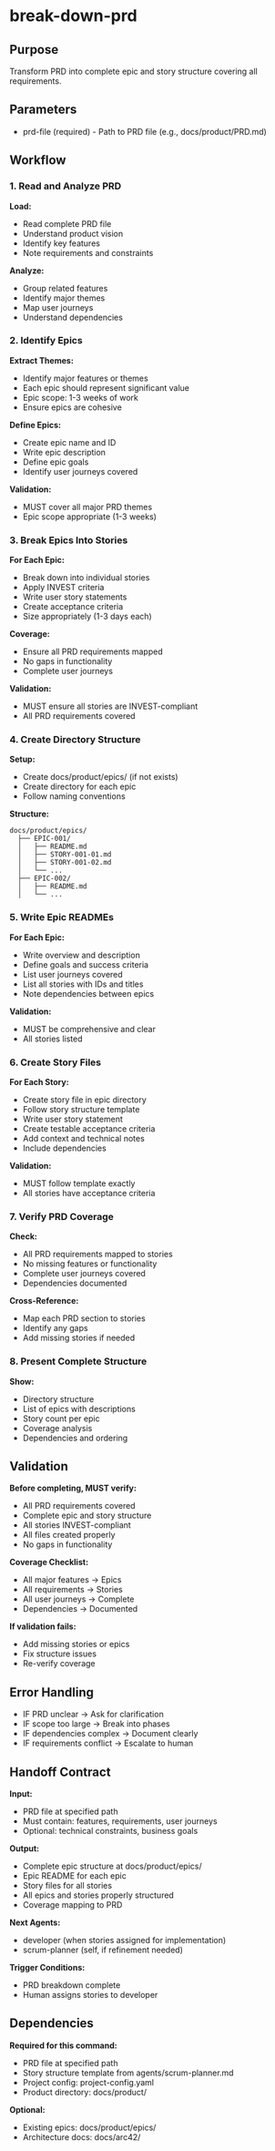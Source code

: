 # break-down-prd

## Purpose
Transform PRD into complete epic and story structure covering all requirements.

## Parameters
- prd-file (required) - Path to PRD file (e.g., docs/product/PRD.md)

## Workflow

### 1. Read and Analyze PRD

**Load:**
- Read complete PRD file
- Understand product vision
- Identify key features
- Note requirements and constraints

**Analyze:**
- Group related features
- Identify major themes
- Map user journeys
- Understand dependencies

### 2. Identify Epics

**Extract Themes:**
- Identify major features or themes
- Each epic should represent significant value
- Epic scope: 1-3 weeks of work
- Ensure epics are cohesive

**Define Epics:**
- Create epic name and ID
- Write epic description
- Define epic goals
- Identify user journeys covered

**Validation:**
- MUST cover all major PRD themes
- Epic scope appropriate (1-3 weeks)

### 3. Break Epics Into Stories

**For Each Epic:**
- Break down into individual stories
- Apply INVEST criteria
- Write user story statements
- Create acceptance criteria
- Size appropriately (1-3 days each)

**Coverage:**
- Ensure all PRD requirements mapped
- No gaps in functionality
- Complete user journeys

**Validation:**
- MUST ensure all stories are INVEST-compliant
- All PRD requirements covered

### 4. Create Directory Structure

**Setup:**
- Create docs/product/epics/ (if not exists)
- Create directory for each epic
- Follow naming conventions

**Structure:**
```
docs/product/epics/
  ├── EPIC-001/
  │   ├── README.md
  │   ├── STORY-001-01.md
  │   ├── STORY-001-02.md
  │   └── ...
  ├── EPIC-002/
  │   ├── README.md
  │   └── ...
```

### 5. Write Epic READMEs

**For Each Epic:**
- Write overview and description
- Define goals and success criteria
- List user journeys covered
- List all stories with IDs and titles
- Note dependencies between epics

**Validation:**
- MUST be comprehensive and clear
- All stories listed

### 6. Create Story Files

**For Each Story:**
- Create story file in epic directory
- Follow story structure template
- Write user story statement
- Create testable acceptance criteria
- Add context and technical notes
- Include dependencies

**Validation:**
- MUST follow template exactly
- All stories have acceptance criteria

### 7. Verify PRD Coverage

**Check:**
- All PRD requirements mapped to stories
- No missing features or functionality
- Complete user journeys covered
- Dependencies documented

**Cross-Reference:**
- Map each PRD section to stories
- Identify any gaps
- Add missing stories if needed

### 8. Present Complete Structure

**Show:**
- Directory structure
- List of epics with descriptions
- Story count per epic
- Coverage analysis
- Dependencies and ordering

## Validation

**Before completing, MUST verify:**
- All PRD requirements covered
- Complete epic and story structure
- All stories INVEST-compliant
- All files created properly
- No gaps in functionality

**Coverage Checklist:**
- All major features → Epics
- All requirements → Stories
- All user journeys → Complete
- Dependencies → Documented

**If validation fails:**
- Add missing stories or epics
- Fix structure issues
- Re-verify coverage

## Error Handling

- IF PRD unclear → Ask for clarification
- IF scope too large → Break into phases
- IF dependencies complex → Document clearly
- IF requirements conflict → Escalate to human

## Handoff Contract

**Input:**
- PRD file at specified path
- Must contain: features, requirements, user journeys
- Optional: technical constraints, business goals

**Output:**
- Complete epic structure at docs/product/epics/
- Epic README for each epic
- Story files for all stories
- All epics and stories properly structured
- Coverage mapping to PRD

**Next Agents:**
- developer (when stories assigned for implementation)
- scrum-planner (self, if refinement needed)

**Trigger Conditions:**
- PRD breakdown complete
- Human assigns stories to developer

## Dependencies

**Required for this command:**
- PRD file at specified path
- Story structure template from agents/scrum-planner.md
- Project config: project-config.yaml
- Product directory: docs/product/

**Optional:**
- Existing epics: docs/product/epics/
- Architecture docs: docs/arc42/
